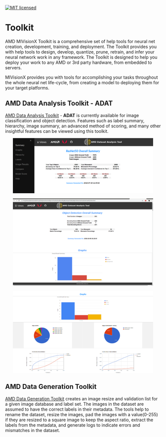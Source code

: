[![MIT licensed](https://img.shields.io/badge/license-MIT-blue.svg)](https://opensource.org/licenses/MIT)

# Toolkit

AMD MIVisionX Toolkit is a comprehensive set of help tools for neural net creation, development, training, and deployment. The Toolkit provides you with help tools to design, develop, quantize, prune, retrain, and infer your neural network work in any framework. The Toolkit is designed to help you deploy your work to any AMD or 3rd party hardware, from embedded to servers.

MIVisionX provides you with tools for accomplishing your tasks throughout the whole neural net life-cycle, from creating a model to deploying them for your target platforms.

## AMD Data Analysis Toolkit - ADAT

[AMD Data Analysis Toolkit](amd_data_analysis_toolkit) - **ADAT** is currently available for image classification and object detection. Features such as label summary, hierarchy, image summary, an advanced method of scoring, and many other insightful features can be viewed using this toolkit.

<p align="center"><img width="90%" src="https://raw.githubusercontent.com/ROCm/MIVisionX/develop/docs/data/classification_summary.png" /></p>

<p align="center"><img width="90%" src="https://raw.githubusercontent.com/ROCm/MIVisionX/develop/docs/data/bounding_box_summary.png" /></p>

<p align="center"><img width="90%" src="https://raw.githubusercontent.com/ROCm/MIVisionX/develop/docs/data/classification_graph.png" /></p>

## AMD Data Generation Toolkit

[AMD Data Generation Toolkit](amd_data_generation_toolkit) creates an image resize and validation list for a given image database and label set. The images in the dataset are assumed to have the correct labels in their metadata. The tools help to rename the dataset, resize the images, pad the images with a value(0-255) if they are resized to a square image to keep the aspect ratio, extract the labels from the metadata, and generate logs to indicate errors and mismatches in the dataset.
